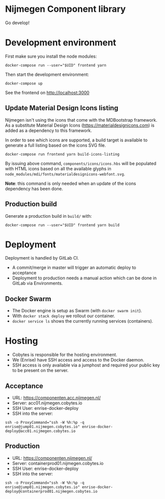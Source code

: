 # Nijmegen Component library

Go develop!

# Development environment
First make sure you install the node modules:

    docker-compose run --user="$UID" frontend yarn

Then start the development environment:

    docker-compose up

See the frontend on <http://localhost:3000>

## Update Material Design Icons listing

Nijmegen isn't using the icons that come with the MDBootstrap framework.
As a substitute Material Design Icons (https://materialdesignicons.com) is added as a dependency to this framework.

In order to see which icons are supported, a build target is available to generate a full listing based on the icons SVG file.

    docker-compose run frontend yarn build-icons-listing

By issuing above command, `components/icons/icons.hbs` will be populated with HTML icons based on all the available glyphs in `node_modules/mdi/fonts/materialdesignicons-webfont.svg`.

**Note**: this command is only needed when an update of the icons dependency has been done.

## Production build

Generate a production build in `build/` with:

    docker-compose run --user="$UID" frontend yarn build

# Deployment

Deployment is handled by GitLab CI.

* A commit/merge in master will trigger an automatic deploy to acceptance
* Deployment to production needs a manual action which can be done in GitLab via Environments.

## Docker Swarm
* The Docker engine is setup as Swarm (with `docker swarm init`).
* With `docker stack deploy` we rollout our container.
* `docker service ls` shows the currently running services (containers).

# Hosting

* Cobytes is responsible for the hosting environment.
* We (Enrise) have SSH access and access to the Docker daemon.
* SSH access is only available via a jumphost and required your public key to be present on the server.

## Acceptance

* URL: <https://componenten.acc.nijmegen.nl/>
* Server: acc01.nijmegen.cobytes.io
* SSH User: enrise-docker-deploy
* SSH into the server:
```shell
ssh -o ProxyCommand="ssh -W %h:%p -q enrise@jump01.nijmegen.cobytes.io" enrise-docker-deploy@acc01.nijmegen.cobytes.io
```

## Production

* URL: <https://componenten.nijmegen.nl/>
* Server: containerprod01.nijmegen.cobytes.io
* SSH User: enrise-docker-deploy
* SSH into the server:
```shell
ssh -o ProxyCommand="ssh -W %h:%p -q enrise@jump01.nijmegen.cobytes.io" enrise-docker-deploy@containerprod01.nijmegen.cobytes.io
```
